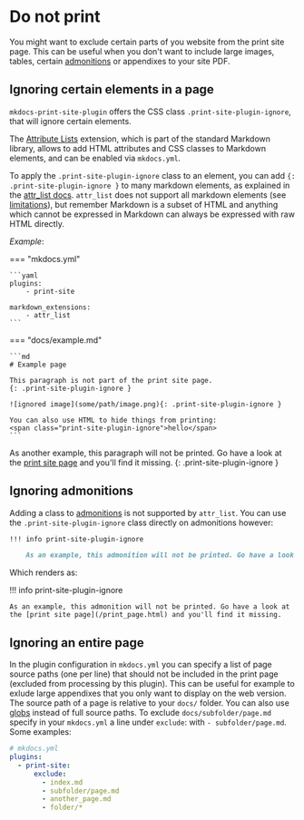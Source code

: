 # Do not print

You might want to exclude certain parts of you website from the print site page. This can be useful when you don't want to include large images, tables, certain [admonitions](https://squidfunk.github.io/mkdocs-material/reference/admonitions) or appendixes to your site PDF.

## Ignoring certain elements in a page

`mkdocs-print-site-plugin` offers the CSS class `.print-site-plugin-ignore`, that will ignore certain elements.

The [Attribute Lists](https://python-markdown.github.io/extensions/attr_list/) extension, which is part of the standard Markdown library, allows to add HTML attributes and CSS classes to Markdown elements, and can be enabled via `mkdocs.yml`.

To apply the `.print-site-plugin-ignore` class to an element, you can add `{: .print-site-plugin-ignore }` to many markdown elements, as explained in the [attr_list docs](https://python-markdown.github.io/extensions/attr_list/). `attr_list` does not support all markdown elements (see [limitations](https://python-markdown.github.io/extensions/attr_list/#limitations)), but remember Markdown is a subset of HTML and anything which cannot be expressed in Markdown can always be expressed with raw HTML directly.

_Example_:

=== "mkdocs.yml"

    ```yaml
    plugins:
        - print-site

    markdown_extensions:
        - attr_list
    ```

=== "docs/example.md"

    ```md
    # Example page

    This paragraph is not part of the print site page.
    {: .print-site-plugin-ignore }

    ![ignored image](some/path/image.png){: .print-site-plugin-ignore }

    You can also use HTML to hide things from printing:
    <span class="print-site-plugin-ignore">hello</span>
    ```

As another example, this paragraph will not be printed. Go have a look at the [print site page](/print_page.html) and you'll find it missing.
{: .print-site-plugin-ignore }

## Ignoring admonitions

Adding a class to [admonitions](https://squidfunk.github.io/mkdocs-material/reference/admonitions) is not supported by `attr_list`. You can use the `.print-site-plugin-ignore` class directly on admonitions however:

```markdown
!!! info print-site-plugin-ignore

    As an example, this admonition will not be printed. Go have a look at the [print site page](/print_page.html) and you'll find it missing.
```

Which renders as:

!!! info print-site-plugin-ignore

    As an example, this admonition will not be printed. Go have a look at the [print site page](/print_page.html) and you'll find it missing.


## Ignoring an entire page

In the plugin configuration in `mkdocs.yml` you can specify a list of page source paths (one per line) that should not be included in the print page (excluded from processing by this plugin). This can be useful for example to exlude large appendixes that you only want to display on the web version. The source path of a page is relative to your `docs/` folder. You can also use [globs](https://docs.python.org/3/library/glob.html) instead of full source paths. To exclude `docs/subfolder/page.md` specify in your `mkdocs.yml` a line under `exclude`: with `- subfolder/page.md`. Some examples:

```yml
# mkdocs.yml
plugins:
  - print-site:
      exclude:
        - index.md
        - subfolder/page.md
        - another_page.md
        - folder/*
```